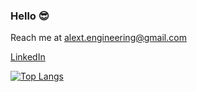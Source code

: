 ### Hello 😎

Reach me at alext.engineering@gmail.com 

[LinkedIn](https://www.linkedin.com/in/ampersand-alexander/)

[![Top Langs](https://github-readme-stats.vercel.app/api/top-langs/?username=Ampersand-Alexander&langs_count=10&layout=compact&theme=radical)](https://github.com/Ampersand-Alexander/github-readme-stats)

